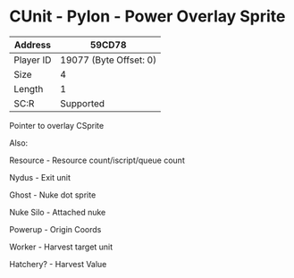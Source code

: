 #  CUnit - Pylon - Power Overlay Sprite
Address   | 59CD78
----------|-------------
Player ID | 19077 (Byte Offset: 0)
Size 	  | 4
Length 	  | 1
SC:R      | Supported

Pointer to overlay CSprite

Also:
Resource - Resource count/iscript/queue count
Nydus - Exit unit
Ghost - Nuke dot sprite
Nuke Silo - Attached nuke
Powerup - Origin Coords
Worker - Harvest target unit
Hatchery? - Harvest Value
